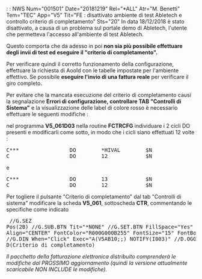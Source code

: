  :  : NWS Num="001501" Date="20181219" Rel="*ALL" Atr="M. Benetti" Tem="TEC" App="V5" Tit="FE :  disattivato ambiente di test Abletech e controllo criterio di completamento" Sts="20"
In data 18/12/2018 è stato disattivato, a causa di un problema sul portale demo di Abletech, l'utente che permetteva l'accesso all'ambiente di test Abletech.

Questo comporta che da adesso in poi <b> non sia più possibile effettuare degli invii di test ed eseguire il "criterio di completamento".</b>

Per verificare quindi il corretto funzionamento della configurazione, effettuare la richiesta di AooId con le tabelle impostate per l'ambiente effettivo.
Se possibile <b>eseguire l'invio di una fattura reale</b> per verificare il giro completo.

Per evitare che la mancata esecuzione del criterio di completamento causi la segnalazione <b>Errori
di configurazione, controllare TAB "Controlli di Sistema"</b>  e la visualizzazione delle label di colore rosso è necessario effettuare le seguenti modifiche : 

nel programma <b>V5_061D03</b> nella routine <b>FCTRCFG</b>  individuare i 2 cicli DO presenti e modificarli come sotto, in modo che i cicli siano effettuati 12 volte : 
<pre>
C***                DO        *HIVAL        $N                5 0
C                   DO        12            $N                5 0
</pre>

e

<pre>
C***                DO        13            $N                5 0
C                   DO        12            $N                5 0
</pre>

Per togliere il pulsante "Criterio di completamento" dal tab "Controlli di sistema" modificare la scheda <b>V5_061</b>, sottoscheda <b>CTR</b>, commentando le specifiche come indicato <pre>
//G.SEZ Pos(2B)
//G.SUB.BTN Tit="*NONE"
//G.SET.BTN FillSpace="Yes" Align="CENTER" FontColor="R000G000B255" FontSize="15" FontBold="Yes" //G.DIN When="Click" Exec="A(V5AB10;;) NOTIFY(I003)"
//D.OGG T() P() K() D(Criterio di completamento)
</pre>

<i>Il pacchetto della fatturazione elettronica distribuito comprenderà le modifiche dal PROSSIMO aggiornamento (quindi la versione attualmente scaricabile NON INCLUDE le modifiche).</i> 